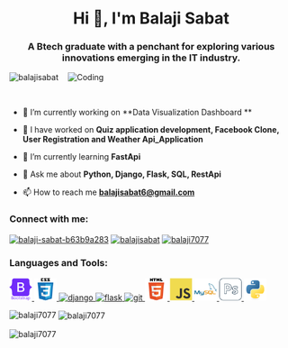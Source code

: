 







<h1 align="center">Hi 👋, I'm Balaji Sabat</h1>
<h3 align="center">A Btech graduate with a penchant for exploring various innovations emerging in the IT industry.</h3>


<img align='right' alt='Coding' width='400' src="https://user-images.githubusercontent.com/75851313/151668395-5591532b-28da-46a6-9476-7c9694bcb60e.gif">

<p align="left"> <img src="https://komarev.com/ghpvc/?username=balajisabat&label=Profile%20views&color=0e75b6&style=flat" alt="balajisabat" /> </p>

<p align="left"> <a href="https://twitter.com/" target="blank"><img src="https://img.shields.io/twitter/follow/?logo=twitter&style=for-the-badge" alt="" /></a> </p>

- 🔭 I’m currently working on **Data Visualization Dashboard
**

- 🔭 I have worked on **Quiz application development, Facebook Clone, User Registration and Weather Api_Application**

- 🌱 I’m currently learning **FastApi**

- 💬 Ask me about **Python, Django, Flask, SQL, RestApi**

- 📫 How to reach me **balajisabat6@gmail.com**

<h3 align="left">Connect with me:</h3>
<p align="left">
<a href="https://linkedin.com/in/balaji-sabat-b63b9a283" target="blank"><img align="center" src="https://raw.githubusercontent.com/rahuldkjain/github-profile-readme-generator/master/src/images/icons/Social/linked-in-alt.svg" alt="balaji-sabat-b63b9a283" height="30" width="40" /></a>
<a href="https://www.hackerrank.com/balajisabat" target="blank"><img align="center" src="https://raw.githubusercontent.com/rahuldkjain/github-profile-readme-generator/master/src/images/icons/Social/hackerrank.svg" alt="balajisabat" height="30" width="40" /></a>
<a href="https://balaji7077.github.io/Portfolio-websites/" target="blank"><img align="center" src="https://logowik.com/content/uploads/images/adobe-portfolio8664.jpg" alt="balaji7077" height="30" width="40" /></a>
</p>

<h3 align="left">Languages and Tools:</h3>
<p align="left"> <a href="https://getbootstrap.com" target="_blank" rel="noreferrer"> <img src="https://raw.githubusercontent.com/devicons/devicon/master/icons/bootstrap/bootstrap-plain-wordmark.svg" alt="bootstrap" width="40" height="40"/> </a> <a href="https://www.w3schools.com/css/" target="_blank" rel="noreferrer"> <img src="https://raw.githubusercontent.com/devicons/devicon/master/icons/css3/css3-original-wordmark.svg" alt="css3" width="40" height="40"/> </a> <a href="https://www.djangoproject.com/" target="_blank" rel="noreferrer"> <img src="https://cdn.worldvectorlogo.com/logos/django.svg" alt="django" width="40" height="40"/> </a> <a href="https://flask.palletsprojects.com/" target="_blank" rel="noreferrer"> <img src="https://www.vectorlogo.zone/logos/pocoo_flask/pocoo_flask-icon.svg" alt="flask" width="40" height="40"/> </a> <a href="https://git-scm.com/" target="_blank" rel="noreferrer"> <img src="https://www.vectorlogo.zone/logos/git-scm/git-scm-icon.svg" alt="git" width="40" height="40"/> </a> <a href="https://www.w3.org/html/" target="_blank" rel="noreferrer"> <img src="https://raw.githubusercontent.com/devicons/devicon/master/icons/html5/html5-original-wordmark.svg" alt="html5" width="40" height="40"/> </a> <a href="https://developer.mozilla.org/en-US/docs/Web/JavaScript" target="_blank" rel="noreferrer"> <img src="https://raw.githubusercontent.com/devicons/devicon/master/icons/javascript/javascript-original.svg" alt="javascript" width="40" height="40"/> </a> <a href="https://www.mysql.com/" target="_blank" rel="noreferrer"> <img src="https://raw.githubusercontent.com/devicons/devicon/master/icons/mysql/mysql-original-wordmark.svg" alt="mysql" width="40" height="40"/> </a> <a href="https://www.photoshop.com/en" target="_blank" rel="noreferrer"> <img src="https://raw.githubusercontent.com/devicons/devicon/master/icons/photoshop/photoshop-line.svg" alt="photoshop" width="40" height="40"/> </a> <a href="https://www.python.org" target="_blank" rel="noreferrer"> <img src="https://raw.githubusercontent.com/devicons/devicon/master/icons/python/python-original.svg" alt="python" width="40" height="40"/> </a> </p>


<p><img align="left" src="https://github-readme-stats.vercel.app/api/top-langs?username=balaji7077&show_icons=true&locale=en&layout=compact" alt="balaji7077" /></p>

<p>&nbsp;<img align="center" src="https://github-readme-stats.vercel.app/api?username=balaji7077&show_icons=true&locale=en" alt="balaji7077" /></p>

<p><img align="center" src="https://github-readme-streak-stats.herokuapp.com/?user=balaji7077&" alt="balaji7077" /></p>
